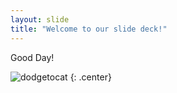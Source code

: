 ```yaml
---
layout: slide
title: "Welcome to our slide deck!"
---
```


Good Day!

![dodgetocat](https://octodex.github.com/images/dodgetocat_v2.png)
{: .center}
